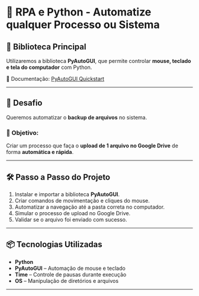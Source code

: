 # 🤖 RPA e Python - Automatize qualquer Processo ou Sistema  

## 📌 Biblioteca Principal  
Utilizaremos a biblioteca **PyAutoGUI**, que permite controlar **mouse, teclado e tela do computador** com Python.  

🔗 Documentação: [PyAutoGUI Quickstart](https://pyautogui.readthedocs.io/en/latest/quickstart.html)  

---

## 🎯 Desafio  
Queremos automatizar o **backup de arquivos** no sistema.  

### 🚀 Objetivo:  
Criar um processo que faça o **upload de 1 arquivo no Google Drive** de forma **automática e rápida**.  

---

## 🛠️ Passo a Passo do Projeto  

1. Instalar e importar a biblioteca **PyAutoGUI**.  
2. Criar comandos de movimentação e cliques do mouse.  
3. Automatizar a navegação até a pasta correta no computador.  
4. Simular o processo de upload no Google Drive.  
5. Validar se o arquivo foi enviado com sucesso.  

---

## 📦 Tecnologias Utilizadas  

- **Python**  
- **PyAutoGUI** – Automação de mouse e teclado  
- **Time** – Controle de pausas durante execução  
- **OS** – Manipulação de diretórios e arquivos  

---
